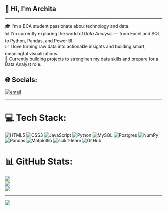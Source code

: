 ## 👋 Hi, I'm Archita

---

🎓 I'm a BCA student passionate about technology and data.  
📊 I'm currently exploring the world of *Data Analysis* — from Excel and SQL to Python, Pandas, and Power BI.  
📈 I love turning raw data into actionable insights and building smart, meaningful visualizations.  
🌱 Currently building projects to strengthen my data skills and prepare for a Data Analyst role.

## 🌐 Socials:
[![email](https://img.shields.io/badge/Email-D14836?logo=gmail&logoColor=white)](mailto:architadev940@gmail.com) 

---



# 💻 Tech Stack:
![HTML5](https://img.shields.io/badge/html5-%23E34F26.svg?style=for-the-badge&logo=html5&logoColor=white) ![CSS3](https://img.shields.io/badge/css3-%231572B6.svg?style=for-the-badge&logo=css3&logoColor=white) ![JavaScript](https://img.shields.io/badge/javascript-%23323330.svg?style=for-the-badge&logo=javascript&logoColor=%23F7DF1E) ![Python](https://img.shields.io/badge/python-3670A0?style=for-the-badge&logo=python&logoColor=ffdd54) ![MySQL](https://img.shields.io/badge/mysql-4479A1.svg?style=for-the-badge&logo=mysql&logoColor=white) ![Postgres](https://img.shields.io/badge/postgres-%23316192.svg?style=for-the-badge&logo=postgresql&logoColor=white) ![NumPy](https://img.shields.io/badge/numpy-%23013243.svg?style=for-the-badge&logo=numpy&logoColor=white) ![Pandas](https://img.shields.io/badge/pandas-%23150458.svg?style=for-the-badge&logo=pandas&logoColor=white) ![Matplotlib](https://img.shields.io/badge/Matplotlib-%23ffffff.svg?style=for-the-badge&logo=Matplotlib&logoColor=black) ![scikit-learn](https://img.shields.io/badge/scikit--learn-%23F7931E.svg?style=for-the-badge&logo=scikit-learn&logoColor=white) ![GitHub](https://img.shields.io/badge/github-%23121011.svg?style=for-the-badge&logo=github&logoColor=white)
# 📊 GitHub Stats:
![](https://github-readme-stats.vercel.app/api?username=architadev&theme=dark&hide_border=false&include_all_commits=false&count_private=false)<br/>
![](https://nirzak-streak-stats.vercel.app/?user=architadev&theme=dark&hide_border=false)<br/>
![](https://github-readme-stats.vercel.app/api/top-langs/?username=architadev&theme=dark&hide_border=false&include_all_commits=false&count_private=false&layout=compact)

---
[![](https://visitcount.itsvg.in/api?id=architadev&icon=0&color=0)](https://visitcount.itsvg.in)

<!-- Proudly created with GPRM ( https://gprm.itsvg.in ) -->
